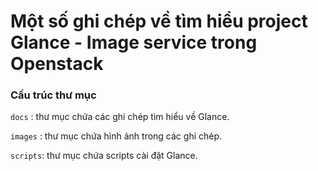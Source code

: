 # Một số ghi chép về tìm hiểu project Glance - Image service trong Openstack

### Cấu trúc thư mục

`docs` : thư mục chứa các ghi chép tìm hiểu về Glance.

`images` : thư mục chứa hình ảnh trong các ghi chép.

`scripts`: thư mục chứa scripts cài đặt Glance.


